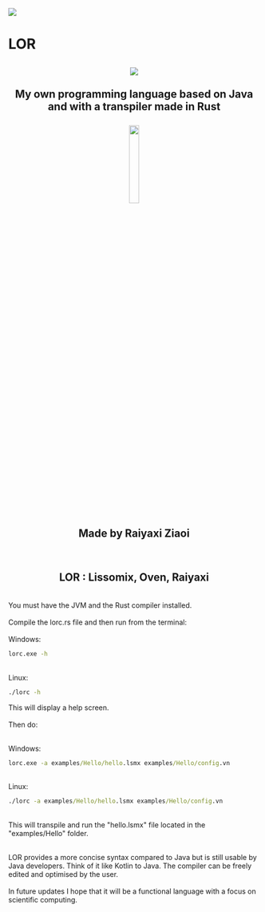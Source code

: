 <img src="https://i.imgur.com/lRzzpEU.png"></img>

# LOR

<div align="center"><h2>
<img src="https://i.imgur.com/N1TyUPG.png"></img><br/><br/>
My own programming language based on Java and with a transpiler made in Rust<br/><br/><a href="#">
    <img src="https://i.imgur.com/CLHDD66.png" width="20%"/>
</a><br/><br/>Made by Raiyaxi Ziaoi
</h2></div>
<br/>
<div align="center"><h2>
LOR : Lissomix, Oven, Raiyaxi
</h2></div>
<br/>
You must have the JVM and the Rust compiler installed.
<br/>
<br/>
Compile the lorc.rs file and then run from the terminal:<br/><br/>
Windows:<br/>

```cmd
lorc.exe -h
```

<br/>Linux:<br/>

```cmd
./lorc -h
```

This will display a help screen.<br/><br/>Then do:

<br/>Windows:<br/>

```cmd
lorc.exe -a examples/Hello/hello.lsmx examples/Hello/config.vn
```

<br/>Linux:<br/>

```cmd
./lorc -a examples/Hello/hello.lsmx examples/Hello/config.vn
```

<br/> This will transpile and run the "hello.lsmx" file located in the "examples/Hello" folder.
<br/><br/>

LOR provides a more concise syntax compared to Java but is still usable by Java developers. Think of it like Kotlin to Java. The compiler can be freely edited and optimised by the user.
<br/><br/>
In future updates I hope that it will be a functional language with a focus on scientific computing.
<br/><br/>
